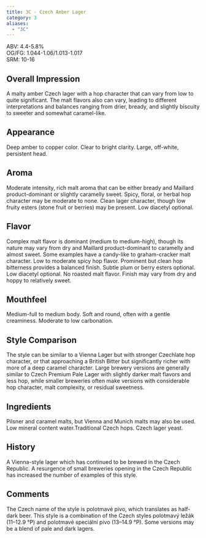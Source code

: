 ```yaml
---
title: 3C - Czech Amber Lager
category: 3
aliases: 
  - "3C"
---
```


ABV: 4.4-5.8%  
OG/FG: 1.044-1.06/1.013-1.017  
SRM: 10-16  

## Overall Impression
A malty amber Czech lager with a hop character that can vary from low to quite significant. The malt flavors also can vary, leading to different interpretations and balances ranging from drier, bready, and slightly biscuity to sweeter and somewhat caramel-like.

## Appearance
Deep amber to copper color. Clear to bright clarity. Large, off-white, persistent head.

## Aroma
Moderate intensity, rich malt aroma that can be either bready and Maillard product-dominant or slightly caramelly sweet. Spicy, floral, or herbal hop character may be moderate to none. Clean lager character, though low fruity esters (stone fruit or berries) may be present. Low diacetyl optional.

## Flavor
Complex malt flavor is dominant (medium to medium-high), though its nature may vary from dry and Maillard product-dominant to caramelly and almost sweet. Some examples have a candy-like to graham-cracker malt character. Low to moderate spicy hop flavor. Prominent but clean hop bitterness provides a balanced finish. Subtle plum or berry esters optional. Low diacetyl optional. No roasted malt flavor. Finish may vary from dry and hoppy to relatively sweet.

## Mouthfeel
Medium-full to medium body. Soft and round, often with a gentle creaminess. Moderate to low carbonation.

## Style Comparison
The style can be similar to a Vienna Lager but with stronger Czechlate hop character, or that approaching a British Bitter but significantly richer with more of a deep caramel character. Large brewery versions are generally similar to Czech Premium Pale Lager with slightly darker malt flavors and less hop, while smaller breweries often make versions with considerable hop character, malt complexity, or residual sweetness.

## Ingredients
Pilsner and caramel malts, but Vienna and Munich malts may also be used. Low mineral content water.Traditional Czech hops. Czech lager yeast.

## History
A Vienna-style lager which has continued to be brewed in the Czech Republic. A resurgence of small breweries opening in the Czech Republic has increased the number of examples of this style.

## Comments
The Czech name of the style is polotmavé pivo, which translates as half-dark beer. This style is a combination of the Czech styles polotmavý ležák (11–12.9 °P) and polotmavé speciální pivo (13–14.9 °P). Some versions may be a blend of pale and dark lagers.